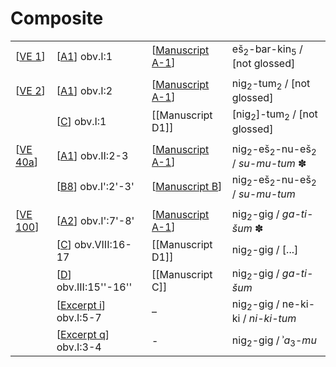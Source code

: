 # Composite

|            |                         |                    |                                                                   |
| ---------- | ----------------------- | ------------------ | ----------------------------------------------------------------- |
| [[VE 1]]   | [[A1]] obv.I:1          | [[Manuscript A-1]] | eš<sub>2</sub>-bar-kin<sub>5</sub> / [not glossed]                |
|            |                         |                    |                                                                   |
| [[VE 2]]   | [[A1]] obv.I:2          | [[Manuscript A-1]] | nig<sub>2</sub>-tum<sub>2</sub> / [not glossed]                   |
|            | [[C]] obv.I:1           | [[Manuscript D1]]  | [nig<sub>2</sub>]-tum<sub>2</sub> / [not glossed]                 |
|            |                         |                    |                                                                   |
| [[VE 40a]] | [[A1]] obv.II:2-3       | [[Manuscript A-1]] | nig<sub>2</sub>-eš<sub>2</sub>-nu-eš<sub>2</sub> / *su-mu-tum* ✽ |
|            | [[B8]] obv.I':2'-3'     | [[Manuscript B]]   | nig<sub>2</sub>-eš<sub>2</sub>-nu-eš<sub>2</sub> / *su-mu-tum*    |
|            |                         |                    |                                                                   |
| [[VE 100]] | [[A2]] obv.I':7'-8'     | [[Manuscript A-1]] | nig<sub>2</sub>-gig / *ga-ti-šum* ✽                              |
|            | [[C]] obv.VIII:16-17    | [[Manuscript D1]]  | nig<sub>2</sub>-gig / [...]                                       |
|            | [[D]] obv.III:15''-16'' | [[Manuscript C]]   | nig<sub>2</sub>-gig / *ga-ti-šum*                                 |
|            | [[Excerpt i]] obv.I:5-7 | –                  | nig<sub>2</sub>-gig / ne-ki-ki / *ni-ki-tum*                      |
|            | [[Excerpt q]] obv.I:3-4 | -                  | nig<sub>2</sub>-gig / ʾ*a*<sub>3</sub>-*mu*                       |


[//begin]: # "Autogenerated link references for markdown compatibility"
[VE 1]: <VE 1> "VE 1: 𒂠𒁇𒌺"
[A1]: A1 "MEE 4, 1 = TM.75.G.3528"
[Manuscript A-1]: <Manuscript A-1> "Manuscript A-1"
[VE 2]: <VE 2> "VE 2 𒃻𒁺"
[C]: C "MEE 4, 12 = TM.75.G.2284"
[VE 40a]: <VE 40a> "VE 40a: 𒃻𒂠𒉡𒂠"
[B8]: B8 "MEE 4, 8 = TM.75.G.2007"
[Manuscript B]: <Manuscript B> "Manuscript B"
[VE 100]: <VE 100> "VE 100 𒃻𒍼"
[A2]: A2 "MEE 4, 2 = TM.75.G.4526"
[D]: D "MEE 4 13 = TM.75.G.11252"
[Excerpt i]: <Excerpt i> "MEE 4, 81 = TM.75.G.2008"
[Excerpt q]: <Excerpt q> "Excerpt q"
[//end]: # "Autogenerated link references"